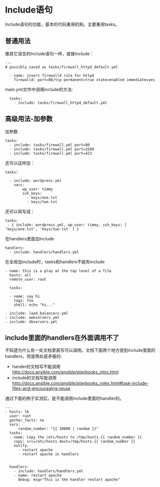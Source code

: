 # Include语句

Include语句的功能，基本的代码重用机制。主要重用tasks。

## 普通用法


像其它语言的Include语句一样，直接Include：

```
---
# possibly saved as tasks/firewall_httpd_default.yml

  - name: insert firewalld rule for httpd
    firewalld: port=80/tcp permanent=true state=enabled immediate=yes
```
main.yml文件中调用include的方法:
```
  tasks:
    - include: tasks/firewall_httpd_default.yml
```


## 高级用法-加参数


加参数
```
tasks:
  - include: tasks/firewall.yml port=80
  - include: tasks/firewall.yml port=3260
  - include: tasks/firewall.yml port=423
```



还可以这样加：
```
tasks:

  - include: wordpress.yml
    vars:
        wp_user: timmy
        ssh_keys:
          - keys/one.txt
          - keys/two.txt
```

还可以简写成：
```
tasks:
 - { include: wordpress.yml, wp_user: timmy, ssh_keys: [ 'keys/one.txt', 'keys/two.txt' ] }
```

在handlers里面加include
```
handlers:
  - include: handlers/handlers.yml
```

在全局加include时，tasks和handlers不能有include
```
- name: this is a play at the top level of a file
  hosts: all
  remote_user: root

  tasks:

  - name: say hi
    tags: foo
    shell: echo "hi..."

- include: load_balancers.yml
- include: webservers.yml
- include: dbservers.yml
```

## include里面的handlers在外面调用不了
不知道为什么有一处文档里面写可以调用。文档下面两个地方提到include里面的handlers，但是两处是矛盾的:
* hander的文档写不能调用
http://docs.ansible.com/ansible/playbooks_intro.html
* include的文档写能调用
http://docs.ansible.com/ansible/playbooks_roles.html#task-include-files-and-encouraging-reuse

通过下面的例子实测后，是不能调用include里面的handler的。

```
---
- hosts: lb
  user: root
  gather_facts: no
  vars:
      random_number: "{{ 10000 | random }}"
  tasks:
  - name: Copy the /etc/hosts to /tmp/hosts.{{ random_number }}
    copy: src=/etc/hosts dest=/tmp/hosts.{{ random_number }}
    notify:
      - restart apache
      - restart apache in handlers


  handlers:
    - include: handlers/handlers.yml
    - name: restart apache
      debug: msg="This is the handler restart apache"

```